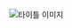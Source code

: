 ![타이틀 이미지](https://user-images.githubusercontent.com/122509605/212225967-a57f52cc-b3d2-4b3f-aed4-640f76516cbb.png)

<!--
**archedu-JunhaCho/archedu-JunhaCho** is a ✨ _special_ ✨ repository because its `README.md` (this file) appears on your GitHub profile.

Here are some ideas to get you started:

- 🔭 I’m currently working on ...
- 🌱 I’m currently learning ...
- 👯 I’m looking to collaborate on ...
- 🤔 I’m looking for help with ...
- 💬 Ask me about ...
- 📫 How to reach me: ...
- 😄 Pronouns: ...
- ⚡ Fun fact: ...
-->
